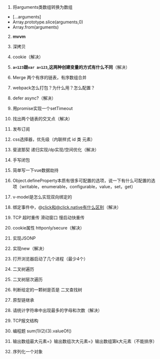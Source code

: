 1. 将arguments类数组转换为数组
- [...arguments]
- Array.prototype.slice(arguments,0)
- Array.from(arguments)

2. **mvvm**

3. 深拷贝

4. cookie（解决）

5. **`a=123`跟`var a=123`,这两种创建变量的方式有什么不同**（解决）

6. Merge 两个有序的链表，有序数组合并

7. webpack怎么打包？为什么用？怎么配置？

8. defer async?（解决）

9. 用promise实现一个setTimeout

10. 找出两个链表的交叉点（解决）

11. 发布订阅

12. css选择器，优先级（内联样式 id 类 元素）

13. 斐波那契 递归实现/dp实现/空间优化（解决）

14. 手写闭包

15. 简单写一下vue数据劫持

16. Object.defineProperty本质有很多可配置的选项，说一下有什么可配置的选项（writable，enumerable，configurable，value，set，get）

17. v-model是怎么实现双向绑定的

18. 绑定事件中，@click和@click.native有什么区别（解决）

19. TCP 超时重传 滑动窗口 慢启动快重传

20. cookie属性 httponly/secure（解决）

21. 实现JSONP

22. 实现new（解决）

23. 打开浏览器启动了几个进程（最少4个）

24. 二叉树遍历

25. 二叉树层次遍历

26. 判断给定的一颗树是否是 二叉查找树

27. 原型链继承

28. 请统计字符串中出现最多的字母和次数（解决）

29. TCP报文结构

30. 编程题 sum(1)(2)(3).valueOf()

31. 输出数组最大元素=》输出数组次大元素=》输出数组第k大元素（不能排序）

32. 序列化一个对象

    
